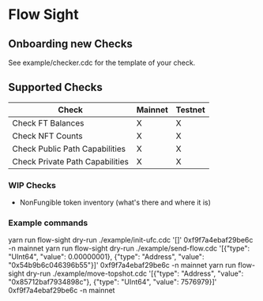 # Flow Sight

## Onboarding new Checks

See example/checker.cdc for the template of your check.

## Supported Checks

| Check                           | Mainnet | Testnet |
| ------------------------------- | ------- | ------- |
| Check FT Balances               | X       | X       |
| Check NFT Counts                | X       | X       |
| Check Public Path Capabilities  | X       | X       |
| Check Private Path Capabilities | X       | X       |

### WIP Checks

-   NonFungible token inventory (what's there and where it is)

###  Example commands

yarn run flow-sight dry-run ./example/init-ufc.cdc '[]' 0xf9f7a4ebaf29be6c -n mainnet
yarn run flow-sight dry-run ./example/send-flow.cdc '[{"type": "UInt64", "value": 0.00000001}, {"type": "Address", "value": "0x54b9b6c046396b55"}]' 0xf9f7a4ebaf29be6c -n mainnet
yarn run flow-sight dry-run ./example/move-topshot.cdc '[{"type": "Address", "value": "0x85712baf7934898c"}, {"type": "UInt64", "value": 7576979}]' 0xf9f7a4ebaf29be6c -n mainnet

